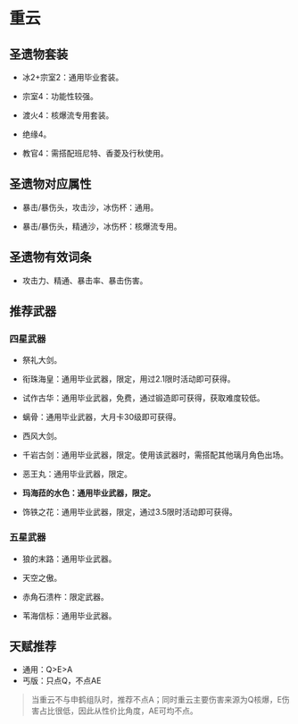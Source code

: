 # 重云

## 圣遗物套装  

- 冰2+宗室2：通用毕业套装。  

- 宗室4：功能性较强。  

- 渡火4：核爆流专用套装。  

- 绝缘4。  

- 教官4：需搭配班尼特、香菱及行秋使用。  

## 圣遗物对应属性  

- 暴击/暴伤头，攻击沙，冰伤杯：通用。  

- 暴击/暴伤头，精通沙，冰伤杯：核爆流专用。  

## 圣遗物有效词条  

- 攻击力、精通、暴击率、暴击伤害。  

## 推荐武器  

### 四星武器  

- 祭礼大剑。  

- 衔珠海皇：通用毕业武器，限定，用过2.1限时活动即可获得。  

- 试作古华：通用毕业武器，免费，通过锻造即可获得，获取难度较低。  

- 螭骨：通用毕业武器，大月卡30级即可获得。  

- 西风大剑。  

- 千岩古剑：通用毕业武器，限定。使用该武器时，需搭配其他璃月角色出场。  

- 恶王丸：通用毕业武器，限定。  

- **玛海菈的水色：通用毕业武器，限定。**  

- 饰铁之花：通用毕业武器，限定，通过3.5限时活动即可获得。  

### 五星武器  

- 狼的末路：通用毕业武器。  

- 天空之傲。  

- 赤角石溃杵：限定武器。  

- 苇海信标：通用毕业武器。  

## 天赋推荐  

- 通用：Q>E>A  
- 丐版：只点Q，不点AE  

> 当重云不与申鹤组队时，推荐不点A；同时重云主要伤害来源为Q核爆，E伤害占比很低，因此从性价比角度，AE可均不点。  
